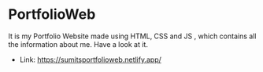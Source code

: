 # PortfolioWeb
It is my Portfolio Website made using HTML, CSS and JS , which contains all the information about me. Have a look at it.
* Link: https://sumitsportfolioweb.netlify.app/
